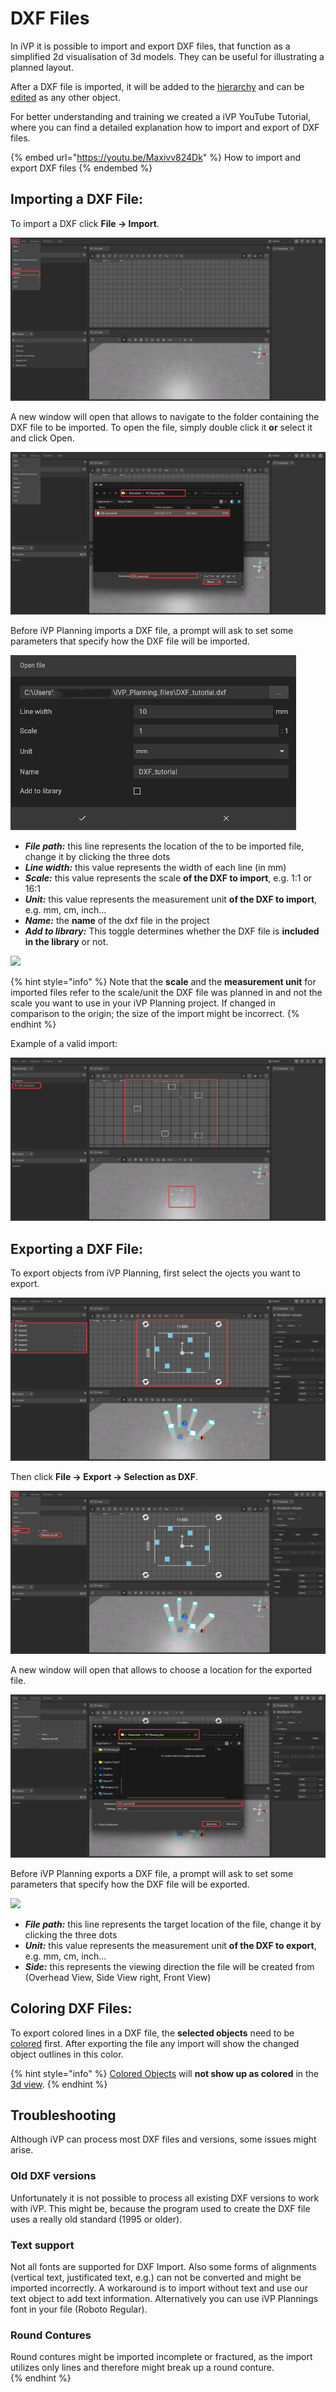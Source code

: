 # DXF Files

In iVP it is possible to import and export DXF files, that function as a simplified 2d visualisation of 3d models. They can be useful for illustrating a planned layout.

After a DXF file is imported, it will be added to the [hierarchy](../user-interface/hierarchy-panel.md) and can be [edited](../machines/README.md) as any other object.

For better understanding and training we created a iVP YouTube Tutorial, where you can find a detailed explanation how to import and export of DXF files.

{% embed url="https://youtu.be/Maxivv824Dk" %}
How to import and export DXF files
{% endembed %}

## Importing a DXF File:

To import a DXF click **File -> Import**. 

![](../../../.gitbook/assets/iVP_Planning_ObjectInteraction_DXFToolImport0.png)

A new window will open that allows to navigate to the folder containing the DXF file to be imported. To open the file, simply double click it **or** select it and click Open.

![](../../../.gitbook/assets/iVP_Planning_ObjectInteraction_DXFToolImport1.png)

Before iVP Planning imports a DXF file, a prompt will ask to set some parameters that specify how the DXF file will be imported. 

![](../../../.gitbook/assets/iVP_Planning_ObjectInteraction_DXFToolImport2.png)

* _**File path:**_ this line represents the location of the to be imported file, change it by clicking the three dots
* _**Line width:**_ this value represents the width of each line (in mm)
* _**Scale:**_ this value represents the scale **of the DXF to import**, e.g. 1:1 or 16:1
* _**Unit:**_ this value represents the measurement unit **of the DXF to import**, e.g. mm, cm, inch...
* _**Name:**_ the **name** of the dxf file in the project
* _**Add to library:**_ This toggle determines whether the DXF file is **included in the library** or not.

![](../../../.gitbook/assets/DXF\_Import\_comparison.jpg)

{% hint style="info" %}
Note that the **scale** and the **measurement unit** for imported files refer to the scale/unit the DXF file was planned in and not the scale you want to use in your iVP Planning project. If changed in comparison to the origin; the size of the import might be incorrect.
{% endhint %}

Example of a valid import:

![](../../../.gitbook/assets/iVP_Planning_ObjectInteraction_DXFToolImport3.png)

## Exporting a DXF File:

To export objects from iVP Planning, first select the ojects you want to export.

![](../../../.gitbook/assets/iVP_Planning_ObjectInteraction_DXFToolExport0.png)

Then click **File -> Export -> Selection as DXF**.

![](../../../.gitbook/assets/iVP_Planning_ObjectInteraction_DXFToolExport1.png)

A new window will open that allows to choose a location for the exported file.

![](../../../.gitbook/assets/iVP_Planning_ObjectInteraction_DXFToolExport2.png)

Before iVP Planning exports a DXF file, a prompt will ask to set some parameters that specify how the DXF file will be exported. 

![](../../../.gitbook/assets/DXF\_Export\_settings.jpg)


* _**File path:**_ this line represents the target location of the file, change it by clicking the three dots
* _**Unit:**_ this value represents the measurement unit **of the DXF to export**, e.g. mm, cm, inch...
* _**Side:**_ this represents the viewing direction the file will be created from (Overhead View, Side View right, Front View)

## Coloring DXF Files:

To export colored lines in a DXF file, the **selected objects** need to be [colored](../machines/highlighting-objects.md) first. After exporting the file any import will show the changed object outlines in this color.

{% hint style="info" %}
[Colored Objects](../machines/highlighting-objects.md) will **not show up as colored** in the [3d view](../user-interface/the-3d-panel.md).
{% endhint %}

## Troubleshooting
Although iVP can process most DXF files and versions, some issues might arise. 
### Old DXF versions
Unfortunately it is not possible to process all existing DXF versions to work with iVP. This might be, because the program used to create the DXF file uses a really old standard (1995 or older).
### Text support 
Not all fonts are supported for DXF Import. Also some forms of alignments (vertical text, justificated text, e.g.) can not be converted and might be imported incorrectly. A workaround is to import without text and use our text object to add text information. Alternatively you can use iVP Plannings font in your file (Roboto Regular).
### Round Contures
Round contures might be imported incomplete or fractured, as the import utilizes only lines and therefore might break up a round conture.  
{% endhint %}
